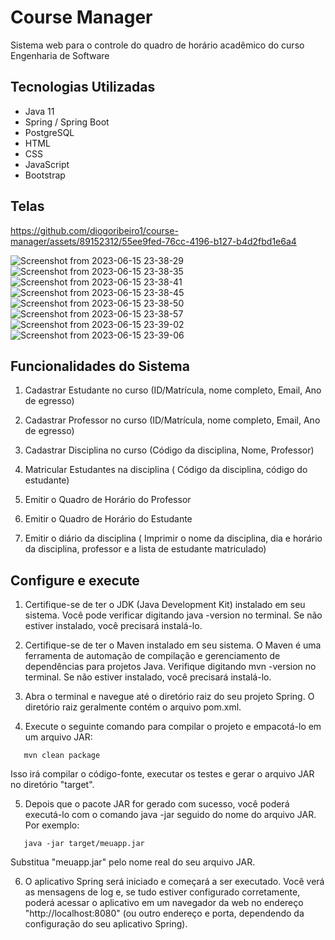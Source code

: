 # Course Manager

Sistema web para o controle do quadro de horário acadêmico do curso Engenharia de Software

## Tecnologias Utilizadas

- Java 11
- Spring / Spring Boot
- PostgreSQL
- HTML
- CSS
- JavaScript
- Bootstrap

## Telas

https://github.com/diogoribeiro1/course-manager/assets/89152312/55ee9fed-76cc-4196-b127-b4d2fbd1e6a4

![Screenshot from 2023-06-15 23-38-29](https://github.com/diogoribeiro1/course-manager/assets/89152312/27b7c6c9-23b6-4aba-b83f-4db60cdda602)
![Screenshot from 2023-06-15 23-38-35](https://github.com/diogoribeiro1/course-manager/assets/89152312/97fd7b45-2d51-447c-9f2b-63ef79feb0f8)
![Screenshot from 2023-06-15 23-38-41](https://github.com/diogoribeiro1/course-manager/assets/89152312/7a65ffac-a8fb-4a33-8543-f78f2b08cd12)
![Screenshot from 2023-06-15 23-38-45](https://github.com/diogoribeiro1/course-manager/assets/89152312/e4b43a96-a5a8-496c-adb2-a627a81fd460)
![Screenshot from 2023-06-15 23-38-50](https://github.com/diogoribeiro1/course-manager/assets/89152312/0f361065-b925-4f6f-abcd-87936b71e9e7)
![Screenshot from 2023-06-15 23-38-57](https://github.com/diogoribeiro1/course-manager/assets/89152312/ab730c4f-2780-4c1e-b9c2-ec35830cc110)
![Screenshot from 2023-06-15 23-39-02](https://github.com/diogoribeiro1/course-manager/assets/89152312/eba030d4-5416-49d5-9821-0de591c61b23)
![Screenshot from 2023-06-15 23-39-06](https://github.com/diogoribeiro1/course-manager/assets/89152312/77755b2a-1577-439e-9ac6-e4125747988f)

## Funcionalidades do Sistema

1) Cadastrar Estudante no curso (ID/Matrícula, nome completo, Email, Ano de egresso)

2) Cadastrar Professor no curso (ID/Matrícula, nome completo, Email, Ano de egresso)

3) Cadastrar Disciplina no curso (Código da disciplina, Nome,  Professor)

4) Matricular Estudantes na disciplina ( Código da disciplina, código do estudante)  

5) Emitir o Quadro de Horário do Professor   

6) Emitir o Quadro de Horário do Estudante

7) Emitir o  diário da disciplina  ( Imprimir o nome da disciplina, dia e horário da disciplina, professor e a lista de estudante matriculado)

## Configure e execute

1. Certifique-se de ter o JDK (Java Development Kit) instalado em seu sistema. Você pode verificar digitando java -version no terminal. Se não estiver instalado, você precisará instalá-lo.

2. Certifique-se de ter o Maven instalado em seu sistema. O Maven é uma ferramenta de automação de compilação e gerenciamento de dependências para projetos Java. Verifique digitando mvn -version no terminal. Se não estiver instalado, você precisará instalá-lo.

3. Abra o terminal e navegue até o diretório raiz do seu projeto Spring. O diretório raiz geralmente contém o arquivo pom.xml.

4. Execute o seguinte comando para compilar o projeto e empacotá-lo em um arquivo JAR:
```shell
   mvn clean package    
```
Isso irá compilar o código-fonte, executar os testes e gerar o arquivo JAR no diretório "target".

5. Depois que o pacote JAR for gerado com sucesso, você poderá executá-lo com o comando java -jar seguido do nome do arquivo JAR. Por exemplo:
```shell
   java -jar target/meuapp.jar    
```
Substitua "meuapp.jar" pelo nome real do seu arquivo JAR.

6. O aplicativo Spring será iniciado e começará a ser executado. Você verá as mensagens de log e, se tudo estiver configurado corretamente, poderá acessar o aplicativo em um navegador da web no endereço "http://localhost:8080" (ou outro endereço e porta, dependendo da configuração do seu aplicativo Spring).
